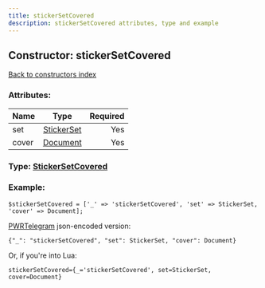 ```yaml
---
title: stickerSetCovered
description: stickerSetCovered attributes, type and example
---
```

## Constructor: stickerSetCovered  
[Back to constructors index](index.md)



### Attributes:

| Name     |    Type       | Required |
|----------|:-------------:|---------:|
|set|[StickerSet](../types/StickerSet.md) | Yes|
|cover|[Document](../types/Document.md) | Yes|



### Type: [StickerSetCovered](../types/StickerSetCovered.md)


### Example:

```
$stickerSetCovered = ['_' => 'stickerSetCovered', 'set' => StickerSet, 'cover' => Document];
```  

[PWRTelegram](https://pwrtelegram.xyz) json-encoded version:

```
{"_": "stickerSetCovered", "set": StickerSet, "cover": Document}
```


Or, if you're into Lua:  


```
stickerSetCovered={_='stickerSetCovered', set=StickerSet, cover=Document}

```


